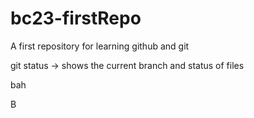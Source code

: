 # bc23-firstRepo
A first repository for learning github and git

git status -> shows the current branch and status of files

bah

B